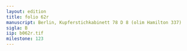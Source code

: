 ```yaml
---
layout: edition
title: folio 62r
manuscript: Berlin, Kupferstichkabinett 78 D 8 (olim Hamilton 337)
sigla: B
iip: b062r.tif
milestone: 123
---
```

